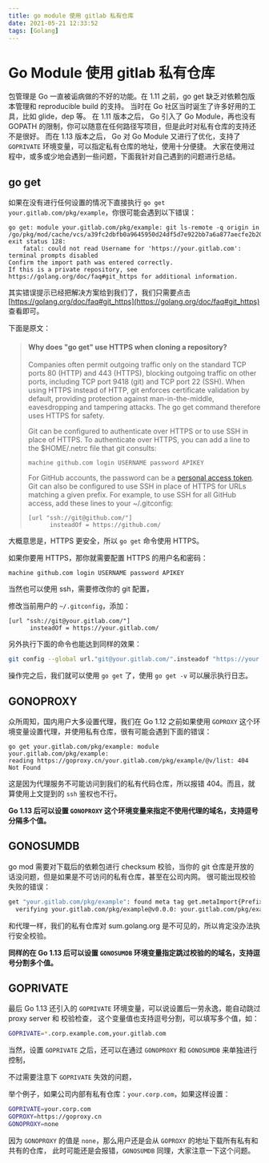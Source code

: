 ```yaml
---
title: go module 使用 gitlab 私有仓库
date: 2021-05-21 12:33:52
tags: [Golang]
---
```


# Go Module 使用 gitlab 私有仓库

包管理是 Go 一直被诟病做的不好的功能。在 1.11 之前，go get 缺乏对依赖包版本管理和 reproducible build 的支持。
当时在 Go 社区当时诞生了许多好用的工具，比如 glide，dep 等。
在 1.11 版本之后， Go 引入了 Go Module，再也没有 GOPATH 的限制，你可以随意在任何路径写项目，但是此时对私有仓库的支持还不是很好。 
而在 1.13 版本之后， Go 对 Go Module 又进行了优化，支持了 `GOPRIVATE` 环境变量，可以指定私有仓库的地址，使用十分便捷。
大家在使用过程中，或多或少地会遇到一些问题，下面我针对自己遇到的问题进行总结。

## go get

如果在没有进行任何设置的情况下直接执行 `go get your.gitlab.com/pkg/example`，你很可能会遇到以下错误：

```
go get: module your.gitlab.com/pkg/example: git ls-remote -q origin in /go/pkg/mod/cache/vcs/a39fc2dbfb0a9645950d24df5d7e922bb7a6a877aecfe2b20f74b96385a83109: exit status 128:
	fatal: could not read Username for 'https://your.gitlab.com': terminal prompts disabled
Confirm the import path was entered correctly.
If this is a private repository, see https://golang.org/doc/faq#git_https for additional information.
```

其实错误提示已经把解决方案给到我们了，我们只需要点击 [https://golang.org/doc/faq#git_https](https://golang.org/doc/faq#git_https) 查看即可。

下面是原文：

> #### Why does "go get" use HTTPS when cloning a repository?
> 
> Companies often permit outgoing traffic only on the standard TCP ports 80 (HTTP) and 443 (HTTPS), blocking outgoing traffic on other ports, including TCP port 9418 (git) and TCP port 22 (SSH). 
> When using HTTPS instead of HTTP, git enforces certificate validation by default, providing protection against man-in-the-middle, eavesdropping and tampering attacks. 
> The go get command therefore uses HTTPS for safety.
> 
> Git can be configured to authenticate over HTTPS or to use SSH in place of HTTPS. To authenticate over HTTPS, you can add a line to the $HOME/.netrc file that git consults:
> ``` 
> machine github.com login USERNAME password APIKEY
> ```
> For GitHub accounts, the password can be a [personal access token](https://help.github.com/articles/creating-a-personal-access-token-for-the-command-line/).
> Git can also be configured to use SSH in place of HTTPS for URLs matching a given prefix. For example, to use SSH for all GitHub access, add these lines to your ~/.gitconfig:
> ```
> [url "ssh://git@github.com/"]
>       insteadOf = https://github.com/
> ```
 
大概意思是，HTTPS 更安全，所以 `go get` 命令使用 HTTPS。

如果你要用 HTTPS，那你就需要配置 HTTPS 的用户名和密码：

``` 
machine github.com login USERNAME password APIKEY
```

当然也可以使用 ssh，需要修改你的 git 配置，

修改当前用户的 `~/.gitconfig`，添加：

```
[url "ssh://git@your.gitlab.com/"]
      insteadOf = https://your.gitlab.com/
```

另外执行下面的命令也能达到同样的效果：

```bash
git config --global url."git@your.gitlab.com/".insteadof "https://your.gitlab.com/"
```

操作完之后，我们就可以使用 `go get` 了，使用 `go get -v` 可以展示执行日志。

## GONOPROXY

众所周知，国内用户大多设置代理，我们在 Go 1.12 之前如果使用 `GOPROXY` 这个环境变量设置代理，并使用私有仓库，很有可能会遇到下面的错误：

```
go get your.gitlab.com/pkg/example: module your.gitlab.com/pkg/example: 
reading https://goproxy.cn/your.gitlab.com/pkg/example/@v/list: 404 Not Found
```

这是因为代理服务不可能访问到我们的私有代码仓库，所以报错 404。而且，就算使用上文提到的 `ssh` 鉴权也不行。

**Go 1.13 后可以设置 `GONOPROXY` 这个环境变量来指定不使用代理的域名，支持逗号分隔多个值。**

## GONOSUMDB

go mod 需要对下载后的依赖包进行 checksum 校验，当你的 git 仓库是开放的话没问题，但是如果是不可访问的私有仓库，甚至在公司内网。
很可能出现校验失败的错误：
     
```bash
get "your.gitlab.com/pkg/example": found meta tag get.metaImport{Prefix:"your.gitlab.com/pkg/example", VCS:"git", RepoRoot:"https://your.gitlab.com/pkg/example.git"} at //your.gitlab.com/pkg/example?go-get=1
  verifying your.gitlab.com/pkg/example@v0.0.0: your.gitlab.com/pkg/example@v0.0.0: reading https://sum.golang.org/lookup/your.gitlab.com/pkg/example@v0.0.0: 410 Gone
```

和代理一样，我们的私有仓库对 sum.golang.org 是不可见的，所以肯定没办法执行安全校验。

**同样的在 Go 1.13 后可以设置 `GONOSUMDB` 环境变量指定跳过校验的的域名，支持逗号分割多个值。**

## GOPRIVATE

最后 Go 1.13 还引入的 `GOPRIVATE` 环境变量，可以说设置后一劳永逸，能自动跳过 proxy server 和 校验检查，
这个变量值也支持逗号分割，可以填写多个值，如：

```bash
GOPRIVATE=*.corp.example.com,your.gitlab.com
```

当然，设置 `GOPRIVATE` 之后，还可以在通过 `GONOPROXY` 和 `GONOSUMDB` 来单独进行控制，

不过需要注意下 `GOPRIVATE` 失效的问题，

举个例子，如果公司内部有私有仓库：`your.corp.com`，如果这样设置：

```bash 
GOPRIVATE=your.corp.com
GOPROXY=https://goproxy.cn 
GONOPROXY=none   
```

因为 `GONOPROXY` 的值是 `none`，那么用户还是会从 `GOPROXY` 的地址下载所有私有和共有的仓库，
此时可能还是会报错，`GONOSUMDB` 同理，大家注意一下这个问题。








 



